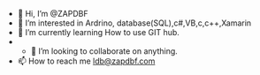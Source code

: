 - 👋 Hi, I’m @ZAPDBF
- 👀 I’m interested in Ardrino, database(SQL),c#,VB,c,c++,Xamarin
- 🌱 I’m currently learning How to use GIT hub.
- - 💞️ I’m looking to collaborate on anything. 
- 📫 How to reach me ldb@zapdbf.com

<!---
ZAPDBF/ZAPDBF is a ✨ special ✨ repository because its `README.md` (this file) appears on your GitHub profile.
You can click the Preview link to take a look at your changes.
--->
